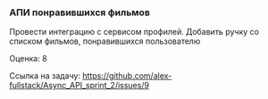 ### АПИ понравившихся фильмов

Провести интеграцию с сервисом профилей. Добавить ручку со списком фильмов, понравившихся пользователю

Оценка: 8

Ссылка на задачу: https://github.com/alex-fullstack/Async_API_sprint_2/issues/9